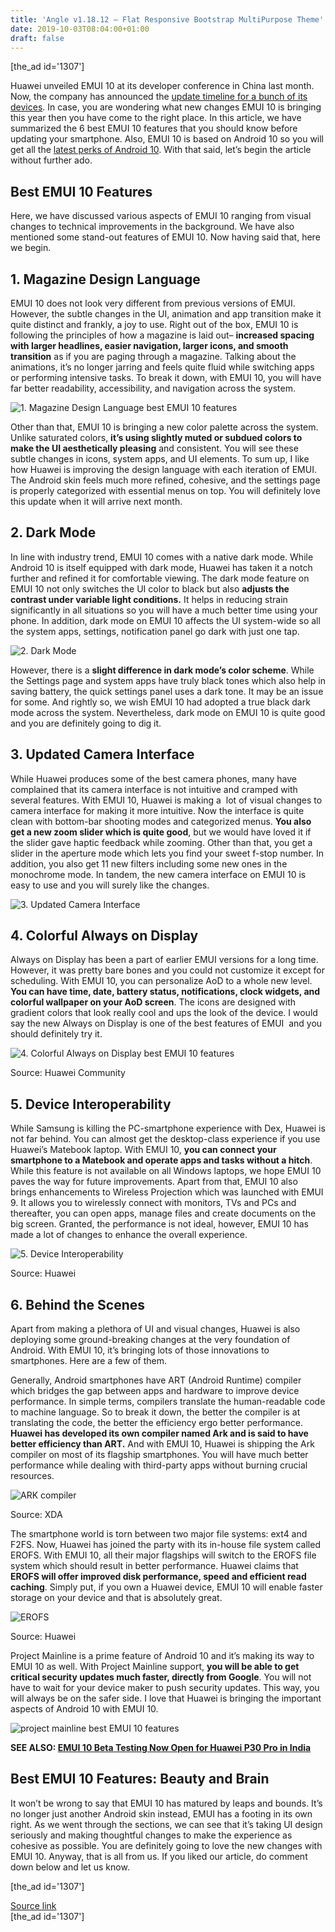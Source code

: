 ```yaml
---
title: 'Angle v1.18.12 – Flat Responsive Bootstrap MultiPurpose Theme'
date: 2019-10-03T08:04:00+01:00
draft: false
---
```


\[the\_ad id='1307'\]  
  

  

Huawei unveiled EMUI 10 at its developer conference in China last month. Now, the company has announced the [update timeline for a bunch of its devices](https://beebom.com/huawei-confirms-33-devices-for-emui-10-beta-program-more-to-be-added-soon/). In case, you are wondering what new changes EMUI 10 is bringing this year then you have come to the right place. In this article, we have summarized the 6 best EMUI 10 features that you should know before updating your smartphone. Also, EMUI 10 is based on Android 10 so you will get all the [latest perks of Android 10](https://beebom.com/android-q-features/). With that said, let’s begin the article without further ado.  

Best EMUI 10 Features
---------------------

  

Here, we have discussed various aspects of EMUI 10 ranging from visual changes to technical improvements in the background. We have also mentioned some stand-out features of EMUI 10. Now having said that, here we begin.  

1\. Magazine Design Language
----------------------------

  

EMUI 10 does not look very different from previous versions of EMUI. However, the subtle changes in the UI, animation and app transition make it quite distinct and frankly, a joy to use. Right out of the box, EMUI 10 is following the principles of how a magazine is laid out– **increased spacing with larger headlines, easier navigation, larger icons, and smooth transition** as if you are paging through a magazine. Talking about the animations, it’s no longer jarring and feels quite fluid while switching apps or performing intensive tasks. To break it down, with EMUI 10, you will have far better readability, accessibility, and navigation across the system.  

![1. Magazine Design Language best EMUI 10 features](https://beebom.com/wp-content/uploads/2019/10/1.-Magazine-Design-Language.jpg)

Other than that, EMUI 10 is bringing a new color palette across the system. Unlike saturated colors, **it’s using slightly muted or subdued colors to make the UI aesthetically pleasing** and consistent. You will see these subtle changes in icons, system apps, and UI elements. To sum up, I like how Huawei is improving the design language with each iteration of EMUI. The Android skin feels much more refined, cohesive, and the settings page is properly categorized with essential menus on top. You will definitely love this update when it will arrive next month.  

2\. Dark Mode
-------------

  

In line with industry trend, EMUI 10 comes with a native dark mode. While Android 10 is itself equipped with dark mode, Huawei has taken it a notch further and refined it for comfortable viewing. The dark mode feature on EMUI 10 not only switches the UI color to black but also **adjusts the contrast under variable light conditions.** It helps in reducing strain significantly in all situations so you will have a much better time using your phone. In addition, dark mode on EMUI 10 affects the UI system-wide so all the system apps, settings, notification panel go dark with just one tap.  

![2. Dark Mode](https://beebom.com/wp-content/uploads/2019/10/2.-Dark-Mode.jpg)

However, there is a **slight difference in dark mode’s color scheme**. While the Settings page and system apps have truly black tones which also help in saving battery, the quick settings panel uses a dark tone. It may be an issue for some. And rightly so, we wish EMUI 10 had adopted a true black dark mode across the system. Nevertheless, dark mode on EMUI 10 is quite good and you are definitely going to dig it.  

3\. Updated Camera Interface
----------------------------

  

While Huawei produces some of the best camera phones, many have complained that its camera interface is not intuitive and cramped with several features. With EMUI 10, Huawei is making a  lot of visual changes to camera interface for making it more intuitive. Now the interface is quite clean with bottom-bar shooting modes and categorized menus. **You also get a new zoom slider which is quite good**, but we would have loved it if the slider gave haptic feedback while zooming. Other than that, you get a slider in the aperture mode which lets you find your sweet f-stop number. In addition, you also get 11 new filters including some new ones in the monochrome mode. In tandem, the new camera interface on EMUI 10 is easy to use and you will surely like the changes.

  
  

  

![3. Updated Camera Interface](https://beebom.com/wp-content/uploads/2019/10/3.-Updated-Camera-Interface.jpg)

4\. Colorful Always on Display
------------------------------

  

Always on Display has been a part of earlier EMUI versions for a long time. However, it was pretty bare bones and you could not customize it except for scheduling. With EMUI 10, you can personalize AoD to a whole new level. **You can have time, date, battery status, notifications, clock widgets, and colorful wallpaper on your AoD screen**. The icons are designed with gradient colors that look really cool and ups the look of the device. I would say the new Always on Display is one of the best features of EMUI  and you should definitely try it.  

![4. Colorful Always on Display best EMUI 10 features](https://beebom.com/wp-content/uploads/2019/10/4.-Colorful-Always-on-Display.jpg)

Source: Huawei Community

5\. Device Interoperability
---------------------------

  

While Samsung is killing the PC-smartphone experience with Dex, Huawei is not far behind. You can almost get the desktop-class experience if you use Huawei’s Matebook laptop. With EMUI 10, **you can connect your smartphone to a Matebook and operate apps and tasks without a hitch**. While this feature is not available on all Windows laptops, we hope EMUI 10 paves the way for future improvements. Apart from that, EMUI 10 also brings enhancements to Wireless Projection which was launched with EMUI 9. It allows you to wirelessly connect with monitors, TVs and PCs and thereafter, you can open apps, manage files and create documents on the big screen. Granted, the performance is not ideal, however, EMUI 10 has made a lot of changes to enhance the overall experience.  

![5. Device Interoperability](https://beebom.com/wp-content/uploads/2019/10/5.-Device-Interoperability.jpg)

Source: Huawei

6\. Behind the Scenes
---------------------

  

Apart from making a plethora of UI and visual changes, Huawei is also deploying some ground-breaking changes at the very foundation of Android. With EMUI 10, it’s bringing lots of those innovations to smartphones. Here are a few of them.  

Generally, Android smartphones have ART (Android Runtime) compiler which bridges the gap between apps and hardware to improve device performance. In simple terms, compilers translate the human-readable code to machine language. So to break it down, the better the compiler is at translating the code, the better the efficiency ergo better performance. **Huawei has developed its own compiler named Ark and is said to have better efficiency than ART.** And with EMUI 10, Huawei is shipping the Ark compiler on most of its flagship smartphones. You will have much better performance while dealing with third-party apps without burning crucial resources.  

![ARK compiler](https://beebom.com/wp-content/uploads/2019/10/ARK-compiler.jpg)

Source: XDA

The smartphone world is torn between two major file systems: ext4 and F2FS. Now, Huawei has joined the party with its in-house file system called EROFS. With EMUI 10, all their major flagships will switch to the EROFS file system which should result in better performance. Huawei claims that **EROFS will offer improved disk performance, speed and efficient read caching**. Simply put, if you own a Huawei device, EMUI 10 will enable faster storage on your device and that is absolutely great.  

![EROFS](https://beebom.com/wp-content/uploads/2019/10/EROFS.jpg)

Source: Huawei

Project Mainline is a prime feature of Android 10 and it’s making its way to EMUI 10 as well. With Project Mainline support, **you will be able to get critical security updates much faster, directly from Google**. You will not have to wait for your device maker to push security updates. This way, you will always be on the safer side. I love that Huawei is bringing the important aspects of Android 10 with EMUI 10.  

![project mainline best EMUI 10 features](https://beebom.com/wp-content/uploads/2019/10/project-mainline.jpg)

**SEE ALSO: [EMUI 10 Beta Testing Now Open for Huawei P30 Pro in India](https://beebom.com/emui-10-beta-testing-p30-pro/)**  

Best EMUI 10 Features: Beauty and Brain
---------------------------------------

  

It won’t be wrong to say that EMUI 10 has matured by leaps and bounds. It’s no longer just another Android skin instead, EMUI has a footing in its own right. As we went through the sections, we can see that it’s taking UI design seriously and making thoughtful changes to make the experience as cohesive as possible. You are definitely going to love the new changes with EMUI 10. Anyway, that is all from us. If you liked our article, do comment down below and let us know.  

  
\[the\_ad id='1307'\]  
  
[Source link](https://beebom.com/6-best-emui-10-features-you-should-know/)  
\[the\_ad id='1307'\]